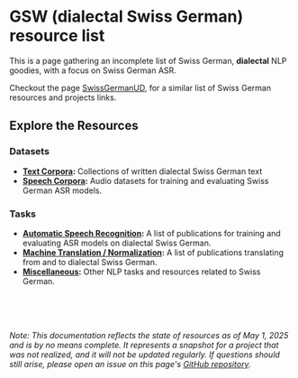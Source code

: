 # GSW (dialectal Swiss German) resource list

This is a page gathering an incomplete list of Swiss German, **dialectal** NLP goodies, with a focus on Swiss German ASR.

Checkout the page [SwissGermanUD](https://noe-eva.github.io/SwissGermanUD/swiss-german-nlp.html), for a similar list of Swiss German resources and projects links.

## Explore the Resources

### Datasets
- **[Text Corpora](datasets/text-corpora.md):** Collections of written dialectal Swiss German text
- **[Speech Corpora](datasets/speech-corpora.md):** Audio datasets for training and evaluating Swiss German ASR models.

### Tasks
- **[Automatic Speech Recognition](tasks/asr.md):** A list of publications for training and evaluating ASR models on dialectal Swiss German.
- **[Machine Translation / Normalization](tasks/mt.md):** A list of publications translating from and to dialectal Swiss German.
- **[Miscellaneous](tasks/misc.md):** Other NLP tasks and resources related to Swiss German.

<br>
<br>
<br>

*Note: This documentation reflects the state of resources as of May 1, 2025 and is by no means complete. It represents a snapshot for a project that was not realized, and it will not be updated regularly.  If questions should still arise, please open an issue on this page's [GitHub repository](https://github.com/vera-bernhard/GSW-NLP).*
